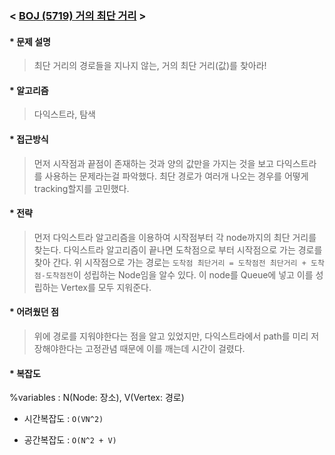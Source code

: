 ### < [BOJ (5719) 거의 최단 거리](https://www.acmicpc.net/problem/5719) >

#### * 문제 설명 
> 최단 거리의 경로들을 지나지 않는, 거의 최단 거리(값)를 찾아라!

#### * 알고리즘
> 다익스트라, 탐색

#### * 접근방식
> 먼저 시작점과 끝점이 존재하는 것과 양의 값만을 가지는 것을 보고 다익스트라를 사용하는 문제라는걸 파악했다.
> 최단 경로가 여러개 나오는 경우를 어떻게 tracking할지를 고민했다.

#### * 전략
> 먼저 다익스트라 알고리즘을 이용하여 시작점부터 각 node까지의 최단 거리를 찾는다.
> 다익스트라 알고리즘이 끝나면 도착점으로 부터 시작점으로 가는 경로를 찾아 간다.
> 위 시작점으로 가는 경로는 `도착점 최단거리 = 도착점전 최단거리 + 도착점-도착점전`이 성립하는 Node임을 알수 있다. 이 node를 Queue에 넣고 이를 성립하는 Vertex를 모두 지워준다.

#### * 어려웠던 점
> 위에 경로를 지워야한다는 점을 알고 있었지만, 다익스트라에서 path를 미리 저장해야한다는 고정관념 때문에 이를 깨는데 시간이 걸렸다.


#### * 복잡도
%variables : N(Node: 장소), V(Vertex: 경로)
- 시간복잡도 : `O(VN^2)`

- 공간복잡도 : `O(N^2 + V)`
